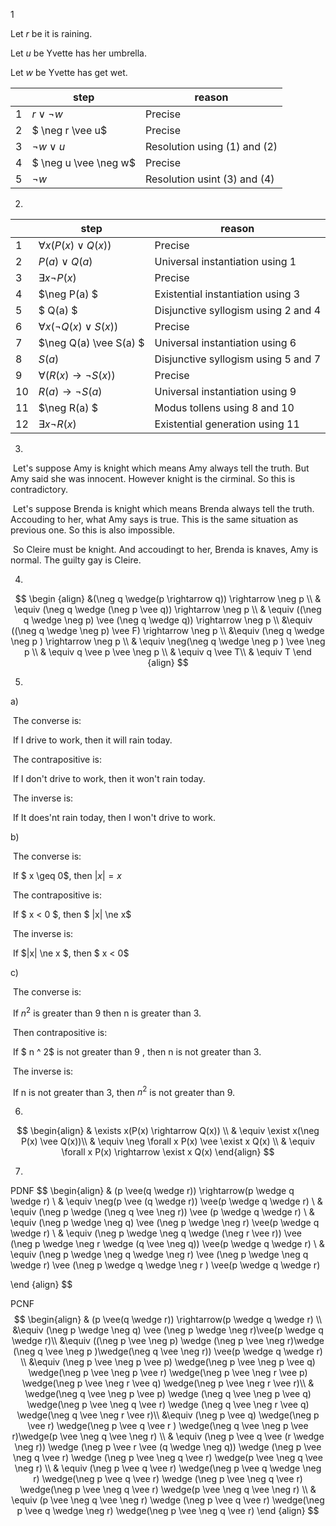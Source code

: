 1

Let  $r$ be it is raining.

Let $u$ be Yvette has her umbrella.

Let $w$ be Yvette has get wet.

|      | step                  | reason                       |
| ---- | --------------------- | ---------------------------- |
| 1    | $r \vee \neg w$       | Precise                      |
| 2    | $ \neg r \vee u$      | Precise                      |
| 3    | $\neg w \vee u$       | Resolution using (1) and (2) |
| 4    | $ \neg u \vee \neg w$ | Precise                      |
| 5    | $\neg w$              | Resolution usint (3) and (4) |



2.

|      | step                                   | reason                              |
| ---- | -------------------------------------- | ----------------------------------- |
| 1    | $\forall x(P(x) \vee Q(x))$            | Precise                             |
| 2    | $P(a) \vee Q(a)$                       | Universal instantiation using 1     |
| 3    | $\exists x \neg P(x)$                  | Precise                             |
| 4    | $\neg P(a) $                           | Existential instantiation using 3   |
| 5    | $ Q(a) $                               | Disjunctive syllogism using 2 and 4 |
| 6    | $\forall x(\neg Q(x) \vee S(x))$       | Precise                             |
| 7    | $\neg Q(a) \vee S(a) $                 | Universal instantiation using 6     |
| 8    | $S(a)$                                 | Disjunctive syllogism using 5 and 7 |
| 9    | $\forall (R(x) \rightarrow \neg S(x))$ | Precise                             |
| 10   | $R(a) \rightarrow \neg S(a)$           | Universal instantiation using 9     |
| 11   | $\neg R(a) $                           | Modus tollens using 8 and 10        |
| 12   | $\exists x \neg R(x)$                  | Existential generation using 11     |



3.

​	Let's suppose Amy is knight which means Amy always tell the truth. But Amy said she was innocent. However knight is the cirminal. So this is contradictory.

​	Let's suppose Brenda is knight which means Brenda always tell the truth. Accouding to her, what Amy says is true. This is the same situation as previous one. So this is also impossible.

​	So Cleire must be knight. And accoudingt to her, Brenda is knaves, Amy is normal. The guilty gay is Cleire.



4.
$$
\begin {align}
 &(\neg q \wedge(p \rightarrow q)) \rightarrow \neg p \\
&  \equiv (\neg q \wedge (\neg p \vee q)) \rightarrow \neg p \\
& \equiv ((\neg q \wedge \neg p) \vee (\neg q \wedge q)) \rightarrow \neg p \\
&\equiv ((\neg q \wedge \neg p) \vee F) \rightarrow \neg p \\
&\equiv (\neg q \wedge \neg p ) \rightarrow \neg p \\
& \equiv \neg(\neg q \wedge \neg p ) \vee \neg p \\
& \equiv q \vee p \vee \neg p \\
& \equiv q \vee T\\
& \equiv T
\end {align}
$$


5.

a)

​	The converse is:

​		If I drive to work, then it will rain today.

​	The contrapositive is:

​		If I don't drive to work, then it won't rain today.

​	The inverse is:

​		If It does'nt rain today, then I won't drive to work.

b)

​	The converse is:

​		If $ x \geq 0$, then $|x|=x$

​	The contrapositive is:

​		If $ x < 0 $, then $ |x| \ne x$

​	The inverse is:

​		If $|x| \ne x $, then $ x < 0$

c)

​	The converse is:

​		If $n ^2$ is greater than 9 then n is greater than 3.

​	Then contrapositive is:

​		If $ n ^ 2$ is not greater than 9 , then n is not greater than 3.

​	The inverse is:

​		If n is not greater than 3, then $n^2$ is not greater than 9.



6.
$$
\begin{align}
& \exists x(P(x) \rightarrow Q(x)) \\
& \equiv  \exist x(\neg P(x) \vee Q(x))\\
& \equiv \neg \forall x P(x) \vee  \exist x Q(x) \\
& \equiv \forall x P(x) \rightarrow \exist x Q(x)
\end{align}
$$


7.

PDNF
$$
\begin{align}
& (p \vee(q \wedge r)) \rightarrow(p \wedge q \wedge r) \\
& \equiv \neg(p \vee (q \wedge r)) \vee(p \wedge q \wedge r) \\
& \equiv (\neg p \wedge (\neg q \vee \neg r)) \vee (p \wedge q \wedge r) \\
& \equiv (\neg p \wedge \neg q) \vee (\neg p \wedge \neg r) \vee(p \wedge q \wedge r) \\
& \equiv (\neg p \wedge \neg q \wedge (\neg r \vee r)) \vee (\neg p \wedge \neg r \wedge (q \vee \neg q)) \vee(p \wedge q \wedge r)  \\
& \equiv (\neg p \wedge \neg q \wedge \neg r) \vee (\neg p \wedge \neg q \wedge   r)  \vee (\neg p  \wedge  q \wedge \neg r  ) \vee(p \wedge q \wedge r)

\end {align}
$$


PCNF
$$
\begin{align}
& (p \vee(q \wedge r)) \rightarrow(p \wedge q \wedge r) \\
&\equiv (\neg p \wedge \neg q) \vee (\neg p \wedge \neg r)\vee(p \wedge q \wedge r)\\
&\equiv ((\neg p \vee \neg p) \wedge (\neg p \vee \neg r)\wedge (\neg q \vee \neg p )\wedge(\neg q \vee \neg r)) \vee(p \wedge q \wedge r) \\
&\equiv (\neg p \vee \neg p \vee p) \wedge(\neg p \vee \neg p \vee q) \wedge(\neg p \vee \neg p \vee r)  \wedge(\neg p \vee \neg r \vee p) \wedge(\neg p \vee \neg r \vee q) \wedge(\neg p \vee \neg r \vee r)\\
& \wedge(\neg q \vee \neg p \vee p) \wedge (\neg q \vee \neg p \vee q) \wedge(\neg p \vee \neg q \vee r) \wedge (\neg q \vee \neg r \vee q) \wedge(\neg q \vee \neg r \vee r)\\
&\equiv (\neg p \vee q) \wedge(\neg p \vee r) \wedge(\neg p \vee q \vee r ) \wedge(\neg q \vee \neg p \vee r)\wedge(p \vee \neg q \vee \neg r) \\
& \equiv (\neg p \vee q \vee (r \wedge \neg r)) \wedge (\neg p \vee r \vee  (q \wedge \neg q)) \wedge (\neg p \vee \neg q \vee r) \wedge (\neg p \vee \neg q \vee r) \wedge(p \vee \neg q \vee \neg r) \\
& \equiv (\neg p \vee q \vee r) \wedge(\neg p \vee q \wedge \neg r) \wedge(\neg p \vee q \vee r) \wedge (\neg p \vee \neg q \vee r) \wedge(\neg p \vee \neg q \vee  r) \wedge(p \vee \neg q \vee \neg r) \\
& \equiv (p \vee \neg q \vee \neg r) \wedge (\neg p \vee q \vee r) \wedge(\neg p \vee q \wedge \neg r) \wedge(\neg p \vee \neg q \vee  r) 
\end {align}  
$$

